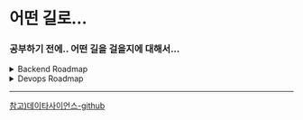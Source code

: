 # 어떤 길로... 
  
### 공부하기 전에.. 어떤 길을 걸을지에 대해서...  

<details>
  <summary>Backend Roadmap</summary>
  <img src=https://roadmap.sh/roadmaps/backend.png>
</details>

<details>
  <summary>Devops Roadmap</summary>
  <img src=https://roadmap.sh/roadmaps/devops.png>
</details>

*** 

[참고)데이타사이언스-github](https://github.com/ohahohah/data-engineer-intermediate-training)
